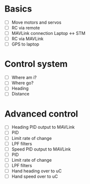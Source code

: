 # Basics
- [ ] Move motors and servos
- [ ] RC via remote
- [ ] MAVLink connection Laptop <-> STM
- [ ] RC via MAVLink
- [ ] GPS to laptop

# Control system
- [ ] Where am i?
- [ ] Where go?
- [ ] Heading
- [ ] Distance

# Advanced control
- [ ] Heading PID output to MAVLink
- [ ] PID 
- [ ] Limit rate of change
- [ ] LPF filters 
- [ ] Speed PID output to MAVLink
- [ ] PID 
- [ ] Limit rate of change
- [ ] LPF filters
- [ ] Hand heading over to uC
- [ ] Hand speed over to uC
